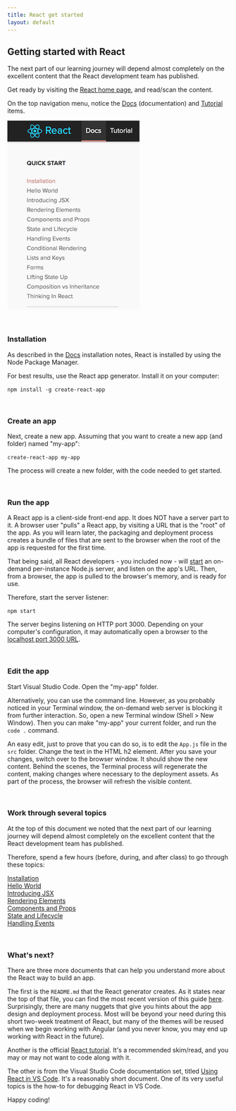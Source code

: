 ```yaml
---
title: React get started
layout: default
---
```


## Getting started with React

The next part of our learning journey will depend almost completely on the excellent content that the React development team has published. 

Get ready by visiting the [React home page](https://facebook.github.io/react/), and read/scan the content.

On the top navigation menu, notice the [Docs](https://facebook.github.io/react/docs/installation.html) (documentation) and [Tutorial](https://facebook.github.io/react/tutorial/tutorial.html) items. 

![React web site](../media/react-web-site.png)

<br>

### Installation

As described in the [Docs](https://facebook.github.io/react/docs/installation.html) installation notes, React is installed by using the Node Package Manager. 

For best results, use the React app generator. Install it on your computer:

```text
npm install -g create-react-app
```

<br>

### Create an app

Next, create a new app. Assuming that you want to create a new app (and folder) named "my-app":

```text
create-react-app my-app
```

The process will create a new folder, with the code needed to get started.

<br>

### Run the app

A React app is a client-side front-end app. It does NOT have a server part to it. A browser user "pulls" a React app, by visiting a URL that is the "root" of the app. As you will learn later, the packaging and deployment process creates a bundle of files that are sent to the browser when the root of the app is requested for the first time. 

That being said, all React developers - you included now - will [start](https://docs.npmjs.com/cli/start) an on-demand per-instance Node.js server, and listen on the app's URL. Then, from a browser, the app is pulled to the browser's memory, and is ready for use. 

Therefore, start the server listener:

```text
npm start
```

The server begins listening on HTTP port 3000. Depending on your computer's configuration, it may automatically open a browser to the [localhost port 3000 URL](http://localhost:3000/). 

<br>

### Edit the app

Start Visual Studio Code. Open the "my-app" folder. 

Alternatively, you can use the command line. However, as you probably noticed in your Terminal window, the on-demand web server is blocking it from further interaction. So, open a new Terminal window (Shell > New Window). Then you can make "my-app" your current folder, and run the `code .` command. 

An easy edit, just to prove that you can do so, is to edit the `App.js` file in the `src` folder. Change the text in the HTML h2 element. After you save your changes, switch over to the browser window. It should show the new content. Behind the scenes, the Terminal process will regenerate the content, making changes where necessary to the deployment assets. As part of the process, the browser will refresh the visible content.

<br>

### Work through several topics

At the top of this document we noted that the next part of our learning journey will depend almost completely on the excellent content that the React development team has published. 

Therefore, spend a few hours (before, during, and after class) to go through these topics:

[Installation](https://facebook.github.io/react/docs/installation.html)  
[Hello World](https://facebook.github.io/react/docs/hello-world.html)  
[Introducing JSX](https://facebook.github.io/react/docs/introducing-jsx.html)  
[Rendering Elements](https://facebook.github.io/react/docs/rendering-elements.html)  
[Components and Props](https://facebook.github.io/react/docs/components-and-props.html)  
[State and Lifecycle](https://facebook.github.io/react/docs/state-and-lifecycle.html)  
[Handling Events](https://facebook.github.io/react/docs/handling-events.html)  

<br>

### What's next?

There are three more documents that can help you understand more about the React way to build an app.

The first is the `README.md` that the React generator creates. As it states near the top of that file, you can find the most recent version of this guide [here](https://github.com/facebookincubator/create-react-app/blob/master/packages/react-scripts/template/README.md). Surprisingly, there are many nuggets that give you hints about the app design and deployment process. Most will be beyond your need during this short two-week treatment of React, but many of the themes will be reused when we begin working with Angular (and you never know, you may end up working with React in the future). 

Another is the official [React tutorial](https://facebook.github.io/react/tutorial/tutorial.html). It's a recommended skim/read, and you may or may not want to code along with it.

The other is from the Visual Studio Code documentation set, titled [Using React in VS Code](https://code.visualstudio.com/docs/nodejs/reactjs-tutorial). It's a reasonably short document. One of its very useful topics is the how-to for debugging React in VS Code. 

Happy coding!
